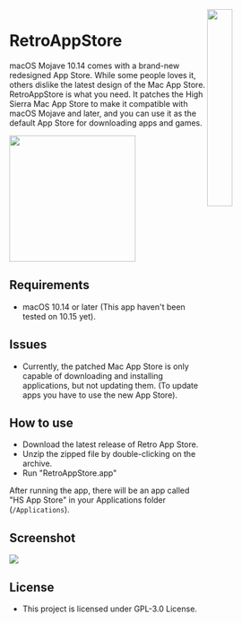 <img align="right" width="30%" src="https://github.com/Minh-Ton/RetroAppStore/raw/master/AppStore.png">

# RetroAppStore

macOS Mojave 10.14 comes with a brand-new redesigned App Store. While some people loves it, others dislike the latest design of the Mac App Store. RetroAppStore is what you need. It patches the High Sierra Mac App Store to make it compatible with macOS Mojave and later, and you can use it as the default App Store for downloading apps and games.

<p>
  
  [<img src="https://github.com/Minh-Ton/openinstallcreator/raw/master/docs/Screenshots/download.png" width="225">](https://github.com/Minh-Ton/RetroAppStore/releases/download/v1.0/RetroAppStore.zip)

</p>

## Requirements
- macOS 10.14 or later (This app haven't been tested on 10.15 yet).

## Issues
- Currently, the patched Mac App Store is only capable of downloading and installing applications, but not updating them. (To update apps you have to use the new App Store).

## How to use
- Download the latest release of Retro App Store.
- Unzip the zipped file by double-clicking on the archive.
- Run "RetroAppStore.app"

After running the app, there will be an app called "HS App Store" in your Applications folder (`/Applications`).

## Screenshot

<img src="https://github.com/Minh-Ton/RetroAppStore/raw/master/Screenshots/screenshot1.png">

## License

- This project is licensed under GPL-3.0 License.
